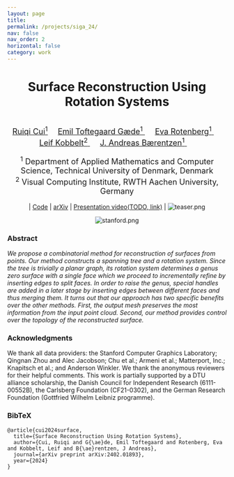 ```yaml
---
layout: page
title: 
permalink: /projects/siga_24/
nav: false
nav_order: 2
horizontal: false
category: work
---
```

<div align="center">

<h1>Surface Reconstruction Using Rotation Systems</h1>

<br>
<font size="4">
<a href="https://cuirq3.github.io/" style="font-size:100%;">Ruiqi Cui<sup>1</sup></a>&emsp;
<a href="https://orbit.dtu.dk/en/persons/emil-toftegaard-g%C3%A6de" style="font-size:100%;">Emil Toftegaard Gæde<sup>1</sup> </a>&emsp;
<a href="http://www2.compute.dtu.dk/~erot/" style="font-size:100%;">Eva Rotenberg<sup>1</sup> </a>&emsp;
<a href="https://www.graphics.rwth-aachen.de/person/3/" style="font-size:100%;">Leif Kobbelt<sup>2</sup> </a>&emsp;
<a href="https://people.compute.dtu.dk/janba/" style="font-size:100%;">J. Andreas Bærentzen<sup>1</sup> </a>&emsp;
</font>
<br>
<br>

<font size="4">
<sup>1</sup> Department of Applied Mathematics and Computer Science, Technical University of Denmark, Denmark
<br>
<sup>2</sup> Visual Computing Institute, RWTH Aachen University, Germany
</font>

<br>
<br>
| <a href="https://github.com/cuirq3/RsR">Code</a> | <a href="https://arxiv.org/abs/2402.01893">arXiv</a> | <a href="">Presentation video(TODO, link)</a> |

<img src="../../assets/img/Siga_24/teaser.png" alt="teaser.png" style="max-width: 80%; height: auto;"/>

<img src="../../assets/img/Siga_24/Scene_Stanford.png" alt="stanford.png" style="max-width: 80%; height: auto;"/> <br>

</div>

### Abstract

_We propose a combinatorial method for reconstruction of surfaces from points. Our method
constructs a spanning tree and a rotation system. Since the tree is trivially
a planar graph, its rotation system determines a genus zero surface with a
single face which we proceed to incrementally refine by inserting edges to
split faces. In order to raise the genus, special handles are added in a later
stage by inserting edges between different faces and thus merging them. It turns out that our approach has two specific benefits over the other methods. First, the output mesh preserves the
most information from the input point cloud. Second, our method provides
control over the topology of the reconstructed surface._

### Acknowledgments
We thank all data providers: the Stanford Computer Graphics Laboratory; Qingnan Zhou and Alec Jacobson; Chu et al.; Armeni et al.; Matterport, Inc.; Knapitsch et al.; and Anderson Winkler. We thank the anonymous reviewers for their helpful comments. This work is partially supported by a DTU alliance scholarship, the Danish Council for Independent Research (6111-00552B), the Carlsberg Foundation (CF21-0302), and the German Research Foundation (Gottfried Wilhelm Leibniz programme).

### BibTeX

```
@article{cui2024surface,
  title={Surface Reconstruction Using Rotation Systems},
  author={Cui, Ruiqi and G{\ae}de, Emil Toftegaard and Rotenberg, Eva and Kobbelt, Leif and B{\ae}rentzen, J Andreas},
  journal={arXiv preprint arXiv:2402.01893},
  year={2024}
}
```